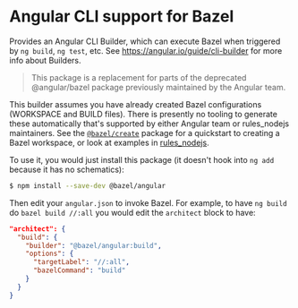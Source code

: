 # Angular CLI support for Bazel

Provides an Angular CLI Builder, which can execute Bazel when triggered by `ng build`, `ng test`, etc.
See https://angular.io/guide/cli-builder for more info about Builders.

> This package is a replacement for parts of the deprecated @angular/bazel package previously maintained by the Angular team.

This builder assumes you have already created Bazel configurations (WORKSPACE and BUILD files).
There is presently no tooling to generate these automatically that's supported by either Angular team or rules_nodejs maintainers.
See the [`@bazel/create`](https://www.npmjs.com/package/@bazel/create)
package for a quickstart to creating a Bazel workspace, or look at examples in [rules_nodejs].

To use it, you would just install this package (it doesn't hook into `ng add` because it has no schematics):

```sh
$ npm install --save-dev @bazel/angular
```

Then edit your `angular.json` to invoke Bazel. For example, to have `ng build` do `bazel build //:all` you would edit the `architect` block to have:

```json
"architect": {
  "build": {
    "builder": "@bazel/angular:build",
    "options": {
      "targetLabel": "//:all",
      "bazelCommand": "build"
    }
  }
}
```

[rules_nodejs]: https://github.com/bazelbuild/rules_nodejs
